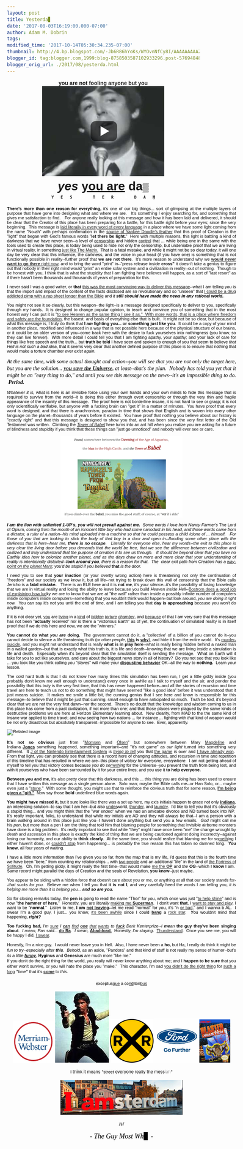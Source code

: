 ```yaml
---
layout: post
title: Yesterda▊
date: '2017-08-03T16:19:00.000-07:00'
author: Adam M. Dobrin
tags: 
modified_time: '2017-10-14T05:30:34.235-07:00'
thumbnail: http://4.bp.blogspot.com/-Jb6R86hYoKs/WYOvnNfCy8I/AAAAAAAAAZE/wavWhgWW1DEq9Mv14Xzm4h0yWzPQogRngCK4BGAYYCw/s72-c/image-796056.png
blogger_id: tag:blogger.com,1999:blog-8758503587102933296.post-5769484889365160147
blogger_orig_url: ./2017/08/yesterda.html
---
```


<div dir="ltr"><div class="gmail_quote"><div dir="ltr"><div class="gmail_quote"><div dir="ltr"><div style="text-align:center"><b><font face="arial black, sans-serif">you are not fooling anyone but you</font></b></div><div style="text-align:center"><a href="https://www.youtube.com/watch?v=jo505ZyaCbA" class="gmail-m_7076100300235784596playable gmail-playable" target="_blank"></a><a href="http://4.bp.blogspot.com/-Jb6R86hYoKs/WYOvnNfCy8I/AAAAAAAAAZE/wavWhgWW1DEq9Mv14Xzm4h0yWzPQogRngCK4BGAYYCw/s1600/image-796056.png"><img src="reqs/4.bp.blogspot.com/-Jb6R86hYoKs/WYOvnNfCy8I/AAAAAAAAAZE/wavWhgWW1DEq9Mv14Xzm4h0yWzPQogRngCK4BGAYYCw/s320/image-796056.png" border="0" alt="" id="BLOGGER_PHOTO_ID_6450192179494308802" /></a><b><font size="6" face="arial black, sans-serif"><br /></font></b></div><div style="text-align:center"><b><font size="6" face="arial black, sans-serif"><i>yes</i> <a href="https://www.youtube.com/watch?v=j_l9YztCjNc" target="_blank">you are</a> da</font></b><span style="background-color:rgb(241,241,241);color:rgb(0,0,0);font-family:Verdana,sans-serif;font-size:22px">▒</span></div><div><div style="text-align:center"><font size="1" face="monospace, monospace"><b>Y</b></font><b style="font-family:monospace,monospace;font-size:x-small">   </b><b style="font-family:monospace,monospace;font-size:x-small">E</b><b style="font-family:monospace,monospace;font-size:x-small">   </b><b style="font-family:monospace,monospace;font-size:x-small">S</b><b style="font-family:monospace,monospace;font-size:x-small">  <font color="#ffffff">,</font></b><b style="font-family:monospace,monospace;font-size:x-small"><font color="#ffffff">JUPI</font> </b><b style="font-family:monospace,monospace;font-size:x-small"> T</b><b style="font-family:monospace,monospace;font-size:x-small">   </b><b style="font-family:monospace,monospace;font-size:x-small">E</b><b style="font-family:monospace,monospace;font-size:x-small">   </b><b style="font-family:monospace,monospace;font-size:x-small">R</b><b style="font-family:monospace,monospace;font-size:x-small"> <font color="#ffffff">I</font></b><b style="font-family:monospace,monospace;font-size:x-small"><font color="#ffffff">DA RE</font>  </b><b style="font-family:monospace,monospace;font-size:x-small">D</b><b style="font-family:monospace,monospace;font-size:x-small">   </b><b style="font-family:monospace,monospace;font-size:x-small">A</b><b style="font-family:monospace,monospace;font-size:x-small">   </b><b style="font-family:monospace,monospace;font-size:x-small;background-color:rgb(204,204,204)">M</b></div><div style="text-align:center"><br /></div><div class="gmail-m_7076100300235784596m_7246482726343050117gmail_signature" style="text-align:left"><center><div style="width:600px;text-align:justify"><div class="gmail-m_7076100300235784596m_7246482726343050117gmail_signature"><div style="color:rgb(0,0,0)"><div class="gmail-m_7076100300235784596m_7246482726343050117gmail_signature" style="font-size:11px;font-family:Verdana,Arial,Helvetica,sans-serif"><strong>There&#39;s more than one reason for everything,</strong> it&#39;s one of our big things... sort of glimpsing at the multiple layers of purpose that have gone into designing what and where we are.   It&#39;s something I enjoy searching for, and something that gives me satisfaction to find.   For anyone really looking at this message and how it has been laid and delivered, it should be clear that the Creator of this place has been preparing for a battle, for this battle right before your eyes; since the very beginning.  This message is <a href="./CHALK.html" target="_blank">laid literally in every word of every language</a> in a place where we have some light coming from the name &quot;No-ah&quot; with perhaps confirmation in the <a href="https://en.wikipedia.org/wiki/Nu_(mythology)" target="_blank">source of Yankee Doodle&#39;s feather</a> that this proof of Creation is the &quot;light&quot; that began with God&#39;s famous words &quot;<strong>let there be light.</strong>&quot;  Here with multiple reasons, this light is battling a kind of darkness that we have never seen--a level of <a href="https://fromthemachine.org/CENSORSHIP.html" target="_blank">censorship</a> and hidden <a href="./2017-06-14-enders-game-prometheus-locke-and.html" target="_blank">control</a> that ... while being one in the same with the tools used to create this place, is today being used to hide not only the censorship, but undeniable proof that we are living in virtual reality, in something <a href="./2017-06-09-verily-i-say-unto-you-ver-means-to-see.html" target="_blank">just like The Matrix.</a>  That is a fatal mistake, and while it might not be so clear today, it will one day be very clear that this influence, the darkness, and the voice in your head (if you have one) is something that is not functionally possible in reality--further proof that <b>we are not there</b>.  It&#39;s more reason to understand why we <a href="./2017-08-01-congratulations-genesiuses.html"><b>would never want to go there</b> right now</a>, and to bring the word &quot;print&quot; in--&quot;press release inside <strong>cross&quot; </strong>it doesn&#39;t take a genius to figure out that nobody in their right mind would &quot;print&quot; an entire solar system and a civilization in reality--out of nothing.  Though to be honest with you, I think that is what the stupidity that I am fighting here believes will happen, as a sort of &quot;last resort&quot; as if there hasn&#39;t been thousands and thousands of years of preparation for this.</div><div class="gmail-m_7076100300235784596m_7246482726343050117gmail_signature" style="font-size:11px;font-family:Verdana,Arial,Helvetica,sans-serif"><br /></div><div class="gmail-m_7076100300235784596m_7246482726343050117gmail_signature" style="font-size:11px;font-family:Verdana,Arial,Helvetica,sans-serif">I never said I was a good writer, or <b>that</b> <a href="./GATE.html">this was the most convincing way to deliver this message</a>--what I am telling you is that the import and impact of the content of the facts disclosed are so revolutionary and so &quot;unseen&quot; that <a href="./2017-08-01-congratulations-genesiuses.html">I could be a drug addicted pimp with a rap sheet longer than the Bible</a> and <i>it <b>still should have made the news in any rational world.</b></i></div><div class="gmail-m_7076100300235784596m_7246482726343050117gmail_signature" style="font-size:11px;font-family:Verdana,Arial,Helvetica,sans-serif"> </div><div class="gmail-m_7076100300235784596m_7246482726343050117gmail_signature" style="font-size:11px;font-family:Verdana,Arial,Helvetica,sans-serif">You might not see it so clearly, but this weapon--the light--is a message designed specifically to deliver to you, specifically through my hands.  It is designed to change popular opinion, to teach and convince you of something that in the most honest way I can put it is &quot;<a href="./GATE.html" target="_blank">to see Heaven as the same thing I see it as.&quot;  With more words, that is a place where freedom and safety are the foundation</a>, the basest  and basis of everything else that is built.  It might not be so clear, but because of what this message is, I truly do think that <strong>I <em>am</em> fighting you... or something just like you</strong>.  It could be a copy of your mind in another place, modified and influenced in a way that is not possible here because of the physical structure of our brains, or it could be an older version of you--come back here with the desire to fuck yourselves into nothingness (you know, so they can live forever).  With more detail I could tell you that I am fighting apathy, your apathy; and your lack of care for things like free speech and the truth... but <strong>truth be told</strong> I have seen and spoken to enough of you that seem to believe <em>that Hell is not such a bad idea</em>, that it seems very clear that another defined purpose of this place is to ensure that nothing that would make a torture chamber <em>ever exist again.</em></div><div class="gmail-m_7076100300235784596m_7246482726343050117gmail_signature" style="font-size:11px;font-family:Verdana,Arial,Helvetica,sans-serif"><em><b><br /></b></em></div><div class="gmail-m_7076100300235784596m_7246482726343050117gmail_signature"><em><font face="times new roman, serif">At the same time, with some actual thought and action--you will see that you are not only the target here, but you are the solution... <b><a href="./2017-07-31-tis-avalon-so-morning-has-now-broken.html">you save the Universe</a></b>, at least--that&#39;s the plan.  Nobody has told you yet that it might be an &quot;easy thing to do,&quot; and until you see this message on the news--it&#39;s an impossible thing to do.  <b>Period.</b></font></em></div><div class="gmail-m_7076100300235784596m_7246482726343050117gmail_signature" style="font-size:11px;font-family:Verdana,Arial,Helvetica,sans-serif"><em> </em></div><div class="gmail-m_7076100300235784596m_7246482726343050117gmail_signature" style="font-size:11px;font-family:Verdana,Arial,Helvetica,sans-serif"><em>Whatever it is, </em>what is here is an invisible force using your own hands and your own minds to hide this message that is required to survive from the world--it is doing this either through overt censorship or through the very thin and fragile appearance of the insanity of this message.  The proof here is not borderline insane, it is not hard to see or grasp; it is not only scientifically verifiable, but anyone with a fucking brain can &quot;get it&quot; in a matter of minutes.  You have proof that every word is designed, and that there is anachronism, paradox in time that shows that English and is woven into every other language on the planet--thousands of years before it existed.  You have proof that nothing you believe about our history is &quot;exactly right&quot; and that this message is designed to show you that, and has been since the very first letter of the Old Testament was written.  Climbing the <em><a href="./2017-06-09-verily-i-say-unto-you-ver-means-to-see.html" target="_blank">Tower of Babel</a></em> here turns into an ant hill when you realize you are asking for a future of blindness and stupidity if you think that these things can &quot;just go unnoticed&quot; and nobody will ever see or care.</div><div class="gmail-m_7076100300235784596m_7246482726343050117gmail_signature" style="font-size:11px;font-family:Verdana,Arial,Helvetica,sans-serif"><br /></div><div class="gmail-m_7076100300235784596m_7246482726343050117gmail_signature" style="font-size:11px;font-family:Verdana,Arial,Helvetica,sans-serif;text-align:center"><a href="./2017-06-09-verily-i-say-unto-you-ver-means-to-see.html"></a><a href="http://3.bp.blogspot.com/-A7EwTxDuK3E/WYOvnQukznI/AAAAAAAAAZU/Lti-OzFAeIgzBcH6NP9bN3StKKUsS8vEQCK4BGAYYCw/s1600/image-796957.png"><img src="reqs/3.bp.blogspot.com/-A7EwTxDuK3E/WYOvnQukznI/AAAAAAAAAZU/Lti-OzFAeIgzBcH6NP9bN3StKKUsS8vEQCK4BGAYYCw/s320/image-796957.png" border="0" alt="" id="BLOGGER_PHOTO_ID_6450192180364758642" /></a><br /></div><div class="gmail-m_7076100300235784596m_7246482726343050117gmail_signature" style="font-size:11px;font-family:Verdana,Arial,Helvetica,sans-serif"> </div><div class="gmail-m_7076100300235784596m_7246482726343050117gmail_signature" style="font-size:11px;font-family:Verdana,Arial,Helvetica,sans-serif"><em><strong>I am the lion with unlimited 1-UP&#39;s, you will not prevail against me.</strong>  Some words I love from Nancy Farmer&#39;s </em>The Lord of Opium<em>, coming from the mouth of an innocent little boy who had some nanodust in his head, and those words came from a dictator, a ruler of a nation--his mind uploaded into a machine so that he could possess a child /clone of ... himself.   For those of you that are looking to stick the body of that boy in a door and open in--flooding some other place with the darkness that is here--hear me, <strong>there is no escape</strong>.   Literally for everyone else, hear my words--the exit to this place is very clear the living door before you demands that the world be free, that we see the difference between civilization and civilized and truly understand that the purpose of creation it to see us through.   It should be beyond clear that you have no Earthly idea how to colonize another planet, and as the days draw on more and more clear that your understanding of reality is intentionally distorted--<strong>look around you</strong>, there is a reason for that.  The  clear exit path from Creation has a <a href="./2017-07-22-roe-v-wade.html" target="_blank">way-point on the planet Mars</a>; you&#39;d be stupid if you believed </em><strong>that</strong><em> is the door.</em></div><div class="gmail-m_7076100300235784596m_7246482726343050117gmail_signature" style="font-size:11px;font-family:Verdana,Arial,Helvetica,sans-serif"> </div><div class="gmail-m_7076100300235784596m_7246482726343050117gmail_signature" style="font-size:11px;font-family:Verdana,Arial,Helvetica,sans-serif">I need you to see that <strong>your inaction</strong> (or your overtly wrong action) here is threatening not only the continuation of &quot;freedom&quot; and our society as we know it, but all life--not trying to break down this wall of censorship that the Bible calls Jericho is a <strong>fatal mistake.   </strong>There is an ELE here and it is <strong>not me</strong>, it&#39;s <em>your silence</em>--it&#39;s the possibility of losing knowledge that we are in virtual reality and losing the ability to leave because you build<em> Heaven inside Hell</em>--<a href="http://www.simulation-argument.com/simulation.html" target="_blank">Bostrom does a good job of explaining how luc</a>ky we are to know that we are at &quot;the wall&quot; rather than inside a possibly infinite number of computers inside computers inside computers--something that you wouldn&#39;t think would happen--but look around, <em>you are doing it right now.  </em>You can say it&#39;s not you until the end of time, and I am telling you that <strong>day is approaching</strong> because you won&#39;t do anything.</div><div class="gmail-m_7076100300235784596m_7246482726343050117gmail_signature" style="font-size:11px;font-family:Verdana,Arial,Helvetica,sans-serif"> </div><div class="gmail-m_7076100300235784596m_7246482726343050117gmail_signature" style="font-size:11px;font-family:Verdana,Arial,Helvetica,sans-serif">If it is not clear yet, <a href="https://en.wikipedia.org/wiki/The_Holocaust" target="_blank">you</a> are <a href="https://www.theguardian.com/commentisfree/2017/mar/28/millions-starvation-east-africa-famine-emma-thompson" target="_blank">living</a> in a <a href="https://www.npr.org/sections/thetwo-way/2014/12/16/369876047/torture-report-a-closer-look-at-when-and-what-president-bush-knew" target="_blank">kind</a> of <em><a href="https://en.wikipedia.org/wiki/Rodney_King" target="_blank">hidden</a> <a href="https://www.nbcnews.com/news/us-news/devils-drug-flakka-driving-florida-insane-n471531" target="_blank">torture</a> <a href="https://www.nimh.nih.gov/health/topics/schizophrenia/index.shtml" target="_blank">chamber</a></em>, and <a href="https://www.youtube.com/watch?v=lp-EO5I60KA" target="_blank">because</a> of that I am very sure that this message has not been &quot;<strong>actually</strong> received&quot; nor is there a &quot;victorious Earth&quot; as of yet, the continuation of simulated reality is in itself proof that if we do this here and now, we are the &quot;winners.&quot;</div><div class="gmail-m_7076100300235784596m_7246482726343050117gmail_signature" style="font-size:11px;font-family:Verdana,Arial,Helvetica,sans-serif"> </div><div class="gmail-m_7076100300235784596m_7246482726343050117gmail_signature" style="font-size:11px;font-family:Verdana,Arial,Helvetica,sans-serif"><strong>You cannot do what <em>you are</em> doing.</strong>  The government cannot do it, a &quot;collective&#39; of a billion of you cannot do it--you cannot decide to silence a life threatening truth (or <i>other people</i>, <b><a href="https://www.facebook.com/admdbrn">this</a> is <a href="./2017-07-22-roe-v-wade.html">why</a></b>), and hide it from the entire world.  It&#39;s <a href="https://en.wikipedia.org/wiki/Cain_and_Abel">murder-suicide</a>, and you might not understand that is really <b>what is in play here</b>--what is really being hidden behind a naked man in a walled garden--but that is exactly what this truth is, it is life and death--knowing that we are living inside a simulation is life and death.  Especially when it&#39;s beyond clear that the simulation itself is sending the message.  What on Earth will it take for you to act like yourselves, and care about the biggest news story in all of history?  Do you not see that you look like ... you look like you think calling you &quot;slaves&quot; will make your <b><a href="https://groups.google.com/a/probablytomorrow.whenistheapocalypse.com/forum/#!topic/m2chi/HimCSys-xwA">disgusting behavior</a></b> OK--all the way to <b>nothing.  </b>Learn your lesson.</div><div class="gmail-m_7076100300235784596m_7246482726343050117gmail_signature" style="font-size:11px;font-family:Verdana,Arial,Helvetica,sans-serif"> </div><div class="gmail-m_7076100300235784596m_7246482726343050117gmail_signature" style="font-size:11px;font-family:Verdana,Arial,Helvetica,sans-serif">The cold hard truth is that I do not know how many times this simulation has been run, I get a little giddy inside (you probably don&#39;t know me well enough to understand) every once in awhile as I talk to myself and the air, and ponder the possibility that this truly is the very first time, that this has never happened before--and all the stories of recursion and time travel are here to teach us not to do something that might have seemed &quot;like a good idea&quot; before it was understood that it just means suicide.  It makes me smile a little bit, the cunning genius that I see here and know is responsible for this message--to believe that it might be just that cunning, smart enough to have anticipated so much.  Truth be told, it&#39;s beyond clear that we are not the very first dawn--nor the second.  There&#39;s no doubt that the knowledge and wisdom coming to us in this place has come from a past civilization, if not more than one; and that those places were plagued by the same kinds of destructive problems we are here at Horizon Elementary learning about.  New clearity, from MAD to the the same kind of insane war applied to time travel; and now seeing how two nations ... for instance ... fighting with <em>that </em>kind of weapon would be not only disastrous but absolutely transparent--impossible for anyone to see.  Ever, apparently.</div><div class="gmail-m_7076100300235784596m_7246482726343050117gmail_signature" style="font-size:11px;font-family:Verdana,Arial,Helvetica,sans-serif"><br /></div><div class="gmail-m_7076100300235784596m_7246482726343050117gmail_signature" style="font-size:11px;font-family:Verdana,Arial,Helvetica,sans-serif"><img src="reqs/media.jrn.com/images/b99468706z.1_20150325102230_000_geeafl3i.1-0.jpg" alt="Related image" width="598" height="395" style="margin-right: 0px;" /><br /><br /></div><div class="gmail-m_7076100300235784596m_7246482726343050117gmail_signature" style="font-size:11px;font-family:Verdana,Arial,Helvetica,sans-serif"><strong>It&#39;s not so obvious </strong>just from &quot;<a href="./2017-06-08-kismet-kiss-me-taylor.html" target="_blank">Momsen</a> and <a href="./2017-06-09-its-not-game-ive-got-no-game-win.html" target="_blank">Olsen</a>&quot; but somewhere between Mary <a href="./2017-06-14-enders-game-prometheus-locke-and.html" target="_blank">Magdeline</a> and Indiana <strong><a href="./2017-06-09-its-not-game-ive-got-no-game-win.html" target="_blank">Jones</a></strong> something happened, something important--and &quot;it&#39;s not game&quot; as <em>our light</em> turned into something very different.  It <a href="./HASHEMESHB.html" target="_blank">J of the Nintendo Entertainment System</a> is <em><a href="./2017-06-09-hammer.html" target="_blank">trying to tell</a> you</em> that <a href="./2017-06-14-enders-game-prometheus-locke-and.html" target="_blank">the game</a> is over and <a href="./CHALK.html" target="_blank">I have already won</a>.  From that light, you can probably see that there is a record here of changing attitudes, and recursion in time and repetition of this timeline that has resulted in where we are--this place of <em>victory for everyone, everywhere</em>.  I am not getting ahead of myself to tell you that victory comes because <em>you do so<a href="./2017-07-07-nightmare-on-elm-street.html" target="_blank">meth</a>ing</em> for the Universe--you prevent the truth from being lost, and with it yourselves who have been surrounded by it for your entire lives; and you use it <strong>to help everyone.</strong></div><div class="gmail-m_7076100300235784596m_7246482726343050117gmail_signature" style="font-size:11px;font-family:Verdana,Arial,Helvetica,sans-serif"><strong> </strong></div><div class="gmail-m_7076100300235784596m_7246482726343050117gmail_signature" style="font-size:11px;font-family:Verdana,Arial,Helvetica,sans-serif"><strong>Between you and me, </strong>it&#39;s also pretty clear that this darkness, and this ... this thing you are doing has been used to ensure that I have written this message as a single person alone.  Solo man; maybe the Bible calls me--or Han Solo, or... maybe even just a &quot;<a href="./2017-06-25-houston-at-angel-of-lord-is-saint-of-n.html" target="_blank">stone</a>.&quot;  With some thought, you might use that to reinforce the obvious truth that for some reason, <strong><a href="./GATE.html" target="_blank">I&#39;m being given a &quot;gift.&quot;</a></strong>  Now say those <strong>bold</strong> underlined blue words again.</div><div class="gmail-m_7076100300235784596m_7246482726343050117gmail_signature" style="font-size:11px;font-family:Verdana,Arial,Helvetica,sans-serif"> </div><div class="gmail-m_7076100300235784596m_7246482726343050117gmail_signature" style="font-size:11px;font-family:Verdana,Arial,Helvetica,sans-serif"><strong>You might have missed it,</strong> but it sure looks like there was a set up here, my ex&#39;s initials happen to grace not only <strong><a href="./2017-06-09-its-not-game-ive-got-no-game-win.html" target="_blank">Indiana</a></strong>, an interesting solution--to say that I am her--but also <a href="http://medium.com/in-pursuit-of-happiness/on-the-salted-road-through-the-amduat-317cd4967339#.5sfavm80z" target="_blank">under</a>world, <a href="https://fromthemachine.org/THUNDERSTAND.html" target="_blank">thunder</a>, and <a href="./2017-06-14-heres-some-new-light-and-answer-for-you.html" target="_blank">laundry</a>.  I&#39;d like to tell you that it&#39;s obviously a stupid thing... and you might think that the &quot;war ended&quot; when we had an amicable divorce and ND turned back into NP.  It&#39;s really important, folks, to understand that while my initials are AD and they will always be that--I am a person with a brain walking around in this place just like you--I haven&#39;t done anything but send you a few emails.  <em>God</em> might call me his <em>pen</em>, but more than a pen I am the thing that told him that blaming people for something that invisible airborne monsters have done is a big problem.  It&#39;s really important to see that while &quot;they&quot; might have once been &quot;me&quot; the change wrought by <i>death</i> and <i>ascension</i> in this place is exactly the kind of thing that we are being cautioned against doing incorrectly--against losing our humanity, and our ability to <b>think clearly</b>.  At the same time, you should realize that blaming me for so<a href="./2017-07-07-nightmare-on-elm-street.html" target="_blank">meth</a>ing I either haven&#39;t done, or <a href="./2017-07-26-fam-i-com-1059-pm.html" target="_blank">couldn&#39;t stop</a> from happening... is probably the true reason this has taken so damned long.  <strong>You know</strong>, all four years of waiting.  </div><div class="gmail-m_7076100300235784596m_7246482726343050117gmail_signature" style="font-size:11px;font-family:Verdana,Arial,Helvetica,sans-serif"> </div><div class="gmail-m_7076100300235784596m_7246482726343050117gmail_signature" style="font-size:11px;font-family:Verdana,Arial,Helvetica,sans-serif">I have a little more information than I&#39;ve given you so far, from the map that is my life, I&#39;d guess that this is the fourth time we have been &quot;bere,&quot; from counting my relationships... with <a href="./2017-06-13-janet-and-january-marie-and-etymology.html" target="_blank">two people</a> and an additional &quot;life&quot; in the land of <a href="./2017-07-07-nightmare-on-elm-street.html" target="_blank">the Fortress of Solitude</a>.  Oh, I&#39;m getting giddy, it might really the first time--that would make <a href="./2017-06-15-its-something-to-talk-about-aside-from.html">me the <strong>OP</strong></a> and <i>the </i><strong><i>OG</i>--</strong>which I <strong>know</strong> I am.  Same record might parallel the days of Creation and the seals of Revelation, <strong>you know</strong>--just maybe.</div><div class="gmail-m_7076100300235784596m_7246482726343050117gmail_signature" style="font-size:11px;font-family:Verdana,Arial,Helvetica,sans-serif"> </div><div class="gmail-m_7076100300235784596m_7246482726343050117gmail_signature" style="font-size:11px;font-family:Verdana,Arial,Helvetica,sans-serif">You appear to be siding with a hidden force that doesn&#39;t care about you or me, or anything at all that our society stands for--<em>that sucks for you.  </em>Believe me when I tell you that <strong>it is not I</strong><em>, </em>and very carefully heed the words I am telling you, <em>it is helping me more than it is helping you... <strong>and so are you.</strong></em></div><div class="gmail-m_7076100300235784596m_7246482726343050117gmail_signature" style="font-size:11px;font-family:Verdana,Arial,Helvetica,sans-serif"> </div></div><div class="gmail-m_7076100300235784596m_7246482726343050117gmail_signature" style="color:rgb(0,0,0);font-size:11px;font-family:Verdana,Arial,Helvetica,sans-serif">So for closing remarks today, the <strong>pen</strong> <strong>is</strong> going to read the name &quot;Thor&quot; for you, which once was just &quot;<a href="https://www.facebook.com/photo.php?fbid=10154283229013420&amp;set=a.10154283230918420&amp;type=3&amp;theater" target="_blank">to help shine</a>&quot; and is now &quot;<strong>the hammer of here.</strong>&quot;  Honestly, you are <em>literally</em> <a href="./2017-08-01-congratulations-genesiuses.html" target="_blank">making me <strong>Superman</strong></a>.  I don&#39;t want <strong>that</strong>, I <a href="https://www.youtube.com/watch?v=NnXeZclbO68" target="_blank">want to stay and play</a>, I want to be &quot;<strong>normal</strong>.&quot;  <i>Listen</i> to me,<strong> I am <a href="https://www.youtube.com/watch?v=Y7VGOnV2QhU" target="_blank">not leaving</a>--</strong>let me read &quot;normal&quot; for you, it&#39;s &quot;n <a href="https://www.youtube.com/watch?v=dsUXAEzaC3Q" target="_blank">or bad</a>,&quot; and I wanna b AL.  I swear I&#39;m a good guy, I just... you know, <a href="https://www.youtube.com/watch?v=araU0fZj6oQ" target="_blank">it&#39;s been awhile</a> since I could <strong><a href="./2017-07-16-welcome-to-land-of-bjorg-that-means.html" target="_blank">bang</a></strong> a <a href="./2017-06-08-kismet-kiss-me-taylor.html" target="_blank">rock star</a>.  <strong><em>Y</em></strong>ou wouldn&#39;t mind that happening, <strong><em>right?</em></strong></div><div class="gmail-m_7076100300235784596m_7246482726343050117gmail_signature" style="color:rgb(0,0,0);font-size:11px;font-family:Verdana,Arial,Helvetica,sans-serif"><strong><em> </em></strong></div><div class="gmail-m_7076100300235784596m_7246482726343050117gmail_signature" style="color:rgb(0,0,0);font-size:11px;font-family:Verdana,Arial,Helvetica,sans-serif"><strong>Too fucking bad, </strong><em>I&#39;m <a href="https://www.youtube.com/watch?v=C-u5WLJ9Yk4">sure</a> I <a href="https://www.youtube.com/watch?v=dGR65RWwzg8" target="_blank"><strong>can</strong></a> <a href="https://www.youtube.com/watch?v=CGyEd0aKWZE" target="_blank">find</a> <a href="https://www.youtube.com/watch?v=y7CsaOF3S5c" target="_blank"><b>one</b></a> <a href="https://www.youtube.com/watch?v=P4dhmC7MB9Q" target="_blank">that</a> <a href="https://www.youtube.com/watch?v=tXc4jgUJEko" target="_blank">wants</a> to <a href="https://www.youtube.com/watch?v=HYompTPEoXg" target="_blank"><b>fuck</b></a> Dark Kenterprize--I <b>me</b>an </em><strong>the guy they&#39;ve been singing about</strong><em>.  I mean, Pan said... </em><strong><a href="https://www.pandora.com" target="_blank">do Ra</a></strong><em>.  I mean, </em><strong><a href="https://en.wikipedia.org/wiki/Abaddon" target="_blank">Abaddoad.</a>  </strong>Honestly, <em>I&#39;m staying</em>.  <a href="https://fromthemachine.org/THUNDERSTAND.html" target="_blank">Thunderstand</a><em>. </em> Once you see me, you will be happy I did, <a href="https://www.facebook.com/admdbrn/videos/vb.772308419/10155394664693420/?type=3&amp;theater" target="_blank">I swear</a>.</div><div class="gmail-m_7076100300235784596m_7246482726343050117gmail_signature" style="color:rgb(0,0,0);font-size:11px;font-family:Verdana,Arial,Helvetica,sans-serif"> </div><div class="gmail-m_7076100300235784596m_7246482726343050117gmail_signature" style="color:rgb(0,0,0);font-size:11px"><font face="Verdana, Arial, Helvetica, sans-serif">Honestly, I&#39;m a nice guy.  I would never leave you in Hell.  Also, I have never been a </font><b style="font-family:Verdana,Arial,Helvetica,sans-serif">ho,</b><font face="Verdana, Arial, Helvetica, sans-serif"> but Ha, I really do think it might be </font><i style="font-family:Verdana,Arial,Helvetica,sans-serif">fun to try--especially after <b>this</b>.  Behold, </i><font face="Verdana, Arial, Helvetica, sans-serif">as an aside, &quot;Pandora&quot; and that kind of stuff is not really my sense of humor--but&#39;s </font><i><font face="Verdana, Arial, Helvetica, sans-serif">its a little </font><a href="https://en.wikipedia.org/wiki/Uranus"><font face="comic sans ms, sans-serif"><b>funny</b></font></a></i><font face="Verdana, Arial, Helvetica, sans-serif">, </font><b style="font-family:Verdana,Arial,Helvetica,sans-serif">Hyginus</b><font face="Verdana, Arial, Helvetica, sans-serif"> and </font><b style="font-family:Verdana,Arial,Helvetica,sans-serif">Genesius</b><font face="Verdana, Arial, Helvetica, sans-serif"> are much more &quot;like me.&quot;  </font></div><div class="gmail-m_7076100300235784596m_7246482726343050117gmail_signature" style="color:rgb(0,0,0);font-size:11px"><font face="Verdana, Arial, Helvetica, sans-serif">If you don&#39;t do the right thing for the world, you really will never know anything about me; and I <b>happen to be sure</b> that you either won&#39;t survive, or you will hate the place you &quot;make.&quot;  This character, I&#39;m sad </font><a href="https://fromthemachine.org/" style="font-family:Verdana,Arial,Helvetica,sans-serif">you didn&#39;t do the right thing</a><font face="Verdana, Arial, Helvetica, sans-serif"> for </font><a href="./DICK.html" style="font-family:Verdana,Arial,Helvetica,sans-serif">such a long</a> &quot;<font face="comic sans ms, sans-serif">time</font>&quot;<font face="Verdana, Arial, Helvetica, sans-serif"> that it&#39;s </font><b style="font-family:Verdana,Arial,Helvetica,sans-serif"><a href="https://www.docdroid.net/ZkbjdNU/antagonizingpainxe.pdf">come</a></b><font face="Verdana, Arial, Helvetica, sans-serif"> to </font><i><font face="comic sans ms, sans-serif">this</font></i><font face="Verdana, Arial, Helvetica, sans-serif">.</font></div><div class="gmail-m_7076100300235784596m_7246482726343050117gmail_signature" style="color:rgb(0,0,0);font-size:11px"><font face="Verdana, Arial, Helvetica, sans-serif"><br /></font></div><div class="gmail-m_7076100300235784596m_7246482726343050117gmail_signature" style="text-align:center"><font face="arial black, sans-serif"><font color="#000000"><span style="font-size:11px">exceptus<a href="http://www.google.com/search?q=what&amp;rlz=1CAACAR_enUS749US749&amp;oq=what&amp;aqs=chrome..69i57j69i61l3j35i39l2.1116j0j9&amp;sourceid=chrome&amp;ie=UTF-8">que</a> a co<u>nd</u>itori<a href="https://en.wikipedia.org/wiki/The_Magic_School_Bus_(TV_series)">bus</a></span></font><br /></font></div><div class="gmail-m_7076100300235784596m_7246482726343050117gmail_signature" style="text-align:center;color:rgb(0,0,0);font-size:11px"><br /></div><div class="gmail-m_7076100300235784596m_7246482726343050117gmail_signature" style="text-align:center;color:rgb(0,0,0);font-size:11px"><img src="reqs/assets2.merriam-webster.com/mw/static/app-standalone-images/MW_logo.png" alt="Merriam-Webster Logo" width="108" height="110" style="margin-right: 0px;" /> <a href="http://1.bp.blogspot.com/-KiCO_p3ggxU/WYOvoFkDclI/AAAAAAAAAZg/bwHWSbDWei4VBH8Or-aeitSofi7hAqwxwCK4BGAYYCw/s1600/image-700204.jpeg"><img src="reqs/1.bp.blogspot.com/-KiCO_p3ggxU/WYOvoFkDclI/AAAAAAAAAZg/bwHWSbDWei4VBH8Or-aeitSofi7hAqwxwCK4BGAYYCw/s320/image-700204.jpeg" border="0" alt="" id="BLOGGER_PHOTO_ID_6450192194547708498" /></a> <img src="reqs/www.up.com/cs/groups/public/@uprr/documents/digitalmedia/up_img_round_rrxing.png" alt="Image result for railroad crossing" width="114" height="114" style="font-size: small; color: rgb(34, 34, 34); margin-right: 0px;" /> <img src="reqs/pbs.twimg.com/profile_images/839910514289426433/BxTIsgFj_400x400.jpg" alt="Image result for ford" style="font-size: small; color: rgb(34, 34, 34); margin-right: 0px;" width="117" height="117" /><img src="reqs/upload.wikimedia.org/wikipedia/en/9/99/Blaster_Master_boxart.jpg" alt="Image result for master blaster" style="font-size: small; color: rgb(34, 34, 34); margin-right: 0px;" width="81" height="113" /></div><div class="gmail-m_7076100300235784596m_7246482726343050117gmail_signature" style="text-align:center;color:rgb(0,0,0);font-size:11px"><br /></div><div class="gmail-m_7076100300235784596m_7246482726343050117gmail_signature" style="text-align:center;font-size:11px"><span style="color:rgb(0,0,0)">I think it means &quot;<font face="comic sans ms, sans-serif">street</font> everyone really the mess</span><font color="#999999">iah</font><font color="#000000">&quot;</font></div><div class="gmail-m_7076100300235784596m_7246482726343050117gmail_signature" style="text-align:center;color:rgb(0,0,0);font-size:11px"><br /></div><div class="gmail-m_7076100300235784596m_7246482726343050117gmail_signature" style="text-align:center;color:rgb(0,0,0);font-size:11px"><a href="http://3.bp.blogspot.com/-heyiUsILOpo/WYOvoauAW5I/AAAAAAAAAZs/FtGds4zrYhcVkFEp4nMeh2EG1IfAbRIxgCK4BGAYYCw/s1600/image-700822.png"><img src="reqs/3.bp.blogspot.com/-heyiUsILOpo/WYOvoauAW5I/AAAAAAAAAZs/FtGds4zrYhcVkFEp4nMeh2EG1IfAbRIxgCK4BGAYYCw/s320/image-700822.png" border="0" alt="" id="BLOGGER_PHOTO_ID_6450192200226593682" /></a><br /></div><div class="gmail-m_7076100300235784596m_7246482726343050117gmail_signature" style="text-align:center;color:rgb(0,0,0);font-size:11px"><br /></div><div class="gmail-m_7076100300235784596m_7246482726343050117gmail_signature" style="text-align:center;color:rgb(0,0,0);font-size:11px">/s/</div><div class="gmail-m_7076100300235784596m_7246482726343050117gmail_signature" style="color:rgb(0,0,0);font-size:11px"><font face="Verdana, Arial, Helvetica, sans-serif"><br /></font></div><div class="gmail-m_7076100300235784596m_7246482726343050117gmail_signature" style="text-align:center"><font size="4" face="times new roman, serif"><font style="font-style:italic;color:rgb(0,0,0)">- The Guy Most Wh</font><font color="#000000">▊ -</font></font></div></div></div></center></div></div></div></div> </div><div hspace="streak-pt-mark" style="text-align:center;max-height:1px"><img alt="" style="width: 0px; max-height: 0px; overflow: hidden;" src="reqs/mailfoogae.appspot.com/t?sender=aYWRhbUBmcm9tdGhlbWFjaGluZS5vcmc%3D&amp;type=zerocontent&amp;guid=71321ed1-58ef-4e89-a97b-368107de3efc" /><font color="#ffffff" size="1">ᐧ </font></div><div hspace="streak-pt-mark" style="max-height:1px"><font color="#ffffff" size="1"><br /></font></div><div hspace="streak-pt-mark" style="max-height:1px"><font color="#ffffff" size="1"><br /></font></div></div><br /> </div> <img height="0" width="0" src="reqs/gmass.co/x/o?u=ab4f9e3a-b0d2-4af1-bda1-497fe11c1064&amp;c=1269379" /> 